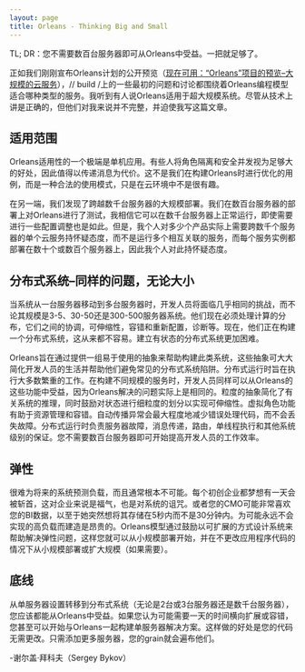```yaml
---
layout: page
title: Orleans - Thinking Big and Small
---
```


TL; DR：您不需要数百台服务器即可从Orleans中受益。一把就足够了。

正如我们刚刚宣布Orleans计划的公开预览（[现在可用：“Orleans”项目的预览–大规模的云服务](http://blogs.msdn.com/b/dotnet/archive/2014/04/02/available-now-preview-of-project-orleans-cloud-services-at-scale.aspx)），// build /上的一些最初的问题和讨论都围绕着Orleans编程模型适合哪种类型的服务。我听到有人说Orleans适用于超大规模系统。尽管从技术上讲是正确的，但他们对我来说并不完整，并迫使我写这篇文章。

## 适用范围

Orleans适用性的一个极端是单机应用。有些人将角色隔离和安全并发视为足够大的好处，因此值得以传递消息为代价。这不是我们在构建Orleans时进行优化的用例，而是一种合法的使用模式，只是在云环境中不是很有趣。

在另一端，我们发现了跨越数千台服务器的大规模部署。我们在数百台服务器的部署上对Orleans进行了测试，我相信它可以在数千台服务器上正常运行，即使需要进行一些配置调整也是如此。但是，我个人对多少个产品实际上需要跨数千个服务器的单个云服务持怀疑态度，而不是运行多个相互关联的服务，而每个服务实例都部署在数十个或数百个服务器上，因此我个人对此持怀疑态度。

## 分布式系统–同样的问题，无论大小

当系统从一台服务器移动到多台服务器时，开发人员将面临几乎相同的挑战，而不论其规模是3-5、30-50还是300-500服务器系统。他们现在必须处理计算的分布，它们之间的协调，可伸缩性，容错和重新配置，诊断等。现在，他们正在构建一个分布式系统，这从来都不容易。建立有状态的分布式系统更加困难。

Orleans旨在通过提供一组易于使用的抽象来帮助构建此类系统，这些抽象可大大简化开发人员的生活并帮助他们避免常见的分布式系统陷阱。分布式运行时旨在执行大多数繁重的工作。在构建不同规模的服务时，开发人员同样可以从Orleans的这些功能中受益，因为Orleans解决的问题实际上是相同的。粒度的抽象简化了有关系统的推理，同时鼓励对状态进行细粒度的划分以实现可伸缩性。虚拟角色功能有助于资源管理和容错。自动传播异常会最大程度地减少错误处理代码，而不会丢失故障。分布式运行时负责服务器故障，消息传递，路由，单线程执行和其他系统级别的保证。您不需要数百台服务器即可开始提高开发人员的工作效率。

## 弹性

很难为将来的系统预测负载，而且通常根本不可能。每个初创企业都梦想有一天会被斩首，这对企业来说是福气，也是对系统的诅咒。或者您的CMO可能非常喜欢您的BI数据，以至于她突然想将其存储在5秒内而不是30分钟内。为可能永远不会实现的高负载而建造是昂贵的。Orleans模型通过鼓励以可扩展的方式设计系统来帮助解决弹性问题，这样您就可以从小规模部署开始，并在不更改应用程序代码的情况下从小规模部署或扩大规模（如果需要）。

## 底线

从单服务器设置转移到分布式系统（无论是2台或3台服务器还是数千台服务器），您应该都能从Orleans中受益。如果您认为可能需要一天的时间横向扩展或容错，您甚至可以开始与Orleans一起构建单服务器解决方案。这样做的好处是您的代码无需更改。只需添加更多服务器，您的grain就会遍布他们。

\-谢尔盖·拜科夫（Sergey Bykov）
